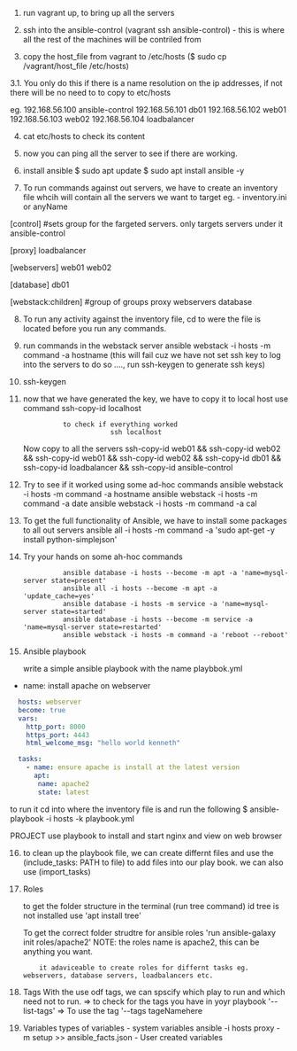 1. run vagrant up, to bring up all the servers

2. ssh into the ansible-control (vagrant ssh ansible-control) - this is where all the rest of the machines will be contriled from

3. copy the host_file from vagrant to /etc/hosts ($ sudo cp /vagrant/host_file /etc/hosts)

3.1. You only do this if there is a name resolution on the ip addresses, if not there will be no need to to copy to etc/hosts

eg. 
192.168.56.100 ansible-control
192.168.56.101 db01
192.168.56.102 web01
192.168.56.103 web02
192.168.56.104 loadbalancer

4. cat etc/hosts to check its content

5. now you can ping all the server to see if there are working.

6. install ansible
      $ sudo apt update
      $ sudo apt install ansible -y


7. To run commands against out servers, we have to create an inventory file whcih will contain all the servers we want to target
      eg. - inventory.ini or anyName 

[control] #sets group for the fargeted servers. only targets servers under it
ansible-control

[proxy] 
loadbalancer

[webservers] 
web01
web02

[database] 
db01

[webstack:children] #group of groups
proxy 
webservers 
database


8. To run any activity against the inventory file, cd to were the file is located before you run any commands.

9. run commands in the webstack server 
                  ansible webstack -i hosts -m command -a hostname (this will fail cuz we have not set ssh key to log into the servers to do so ...., run ssh-keygen to generate ssh keys)


10. ssh-keygen

11. now that we have generated the key, we have to copy it to local host
            use command 
                  ssh-copy-id localhost

                  to check if everything worked
                              ssh localhost

      Now copy to all the servers
                  ssh-copy-id web01 && ssh-copy-id web02 &&  ssh-copy-id web01 && ssh-copy-id web02 && ssh-copy-id db01 && ssh-copy-id loadbalancer && ssh-copy-id ansible-control
12. Try to see if it worked using some ad-hoc commands
            ansible webstack -i hosts -m command -a hostname
            ansible webstack -i hosts -m command -a date
            ansible webstack -i hosts -m command -a cal


13. To get the full functionality of Ansible, we have to install some packages to all out servers
            ansible all -i hosts -m command -a 'sudo apt-get -y install python-simplejson'

14. Try your hands on some ah-hoc commands

                  ansible database -i hosts --become -m apt -a 'name=mysql-server state=present'
                  ansible all -i hosts --become -m apt -a 'update_cache=yes'
                  ansible database -i hosts -m service -a 'name=mysql-server state=started'
                  ansible database -i hosts --become -m service -a 'name=mysql-server state=restarted'
                  ansible webstack -i hosts -m command -a 'reboot --reboot'

15. Ansible playbook

      write a simple ansible playbook    with the name playbbok.yml 

  - name: install apache on webserver
  ```yml
    hosts: webserver  
    become: true
    vars:
      http_port: 8000
      https_port: 4443
      html_welcome_msg: "hello world kenneth"

    tasks:
      - name: ensure apache is install at the latest version
        apt:
         name: apache2
         state: latest

```

to run it cd into where the inventory file is and run the following
            $ ansible-playbook -i hosts -k playbook.yml


PROJECT
      use playbook to install and start nginx and view on web browser



16. to clean up the playbook file, we can create differnt files and use the (include_tasks: PATH to file) to add files into our play book. we can also use (import_tasks)

17. Roles

      to get the folder structure in the terminal (run tree command) id tree is not installed use 'apt install tree'


      To get the correct folder strudtre for ansible roles 'run ansible-galaxy init roles/apache2'
                        NOTE: the roles name is apache2, this can be anything you want.

            it adaviceable to create roles for differnt tasks eg. webservers, database servers, loadbalancers etc.



18. Tags
      With the use odf tags, we can spscify which play to run and which need not to run.
            => to check for the tags you have in yoyr playbook
                        '--list-tags'
            => To use the tag
                        '--tags tageNamehere 

19. Variables
      types of variables
            - system variables
                  ansible -i hosts proxy - m setup >> ansible_facts.json
            - User created variables                             